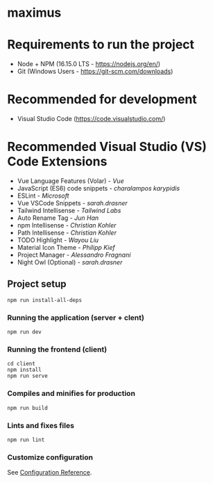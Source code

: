 # maximus

# Requirements to run the project
- Node + NPM (16.15.0 LTS - https://nodejs.org/en/)
- Git (Windows Users - https://git-scm.com/downloads)

# Recommended for development
- Visual Studio Code (https://code.visualstudio.com/)

# Recommended Visual Studio (VS) Code Extensions
- Vue Language Features (Volar) - _Vue_
- JavaScript (ES6) code snippets - _charalampos karypidis_
- ESLint - _Microsoft_
- Vue VSCode Snippets - _sarah.drasner_
- Tailwind Intellisense - _Tailwind Labs_
- Auto Rename Tag - _Jun Han_
- npm Intellisense - _Christian Kohler_
- Path Intellisense - _Christian Kohler_
- TODO Highlight - _Wayou Liu_
- Material Icon Theme - _Philipp Kief_
- Project Manager - _Alessandro Fragnani_
- Night Owl (Optional) - _sarah.drasner_

## Project setup
```
npm run install-all-deps
```

### Running the application (server + clent)
```
npm run dev
```

### Running the frontend (client)
```
cd client
npm install
npm run serve
```

### Compiles and minifies for production
```
npm run build
```

### Lints and fixes files
```
npm run lint
```

### Customize configuration
See [Configuration Reference](https://cli.vuejs.org/config/).

